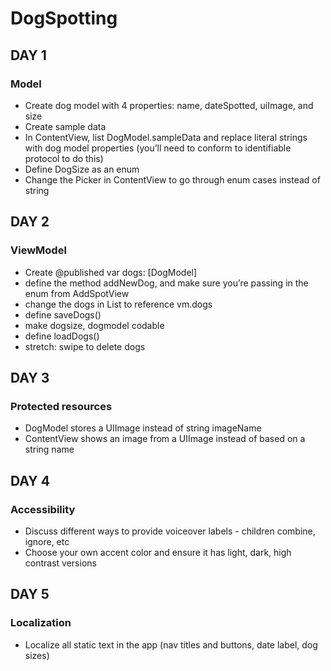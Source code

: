 # DogSpotting

## DAY 1
### Model

- Create dog model with 4 properties: name, dateSpotted, uiImage, and size
- Create sample data
- In ContentView, list DogModel.sampleData and replace literal strings with dog model properties (you’ll need to conform to identifiable protocol to do this)
- Define DogSize as an enum
- Change the Picker in ContentView to go through enum cases instead of string

## DAY 2
### ViewModel

- Create @published var dogs: [DogModel]
- define the method addNewDog, and make sure you’re passing in the enum from AddSpotView
- change the dogs in List to reference vm.dogs
- define saveDogs()
- make dogsize, dogmodel codable
- define loadDogs()
- stretch: swipe to delete dogs

## DAY 3
### Protected resources

- DogModel stores a UIImage instead of string imageName
- ContentView shows an image from a UIImage instead of based on a string name

## DAY 4
### Accessibility

- Discuss different ways to provide voiceover labels - children combine, ignore, etc
- Choose your own accent color and ensure it has light, dark, high contrast versions

## DAY 5
### Localization

- Localize all static text in the app (nav titles and buttons, date label, dog sizes)
